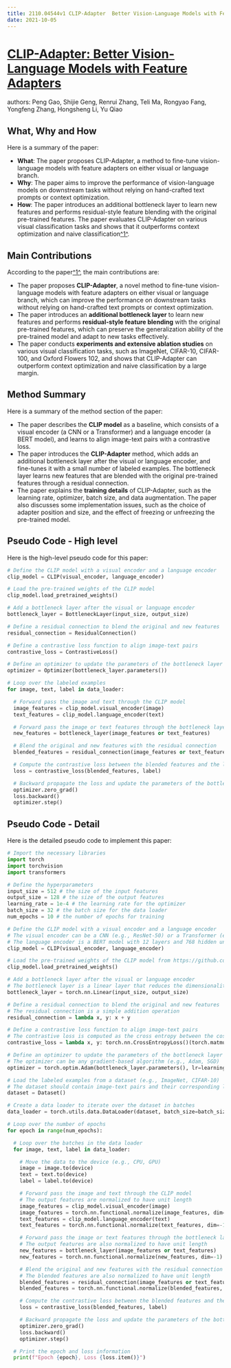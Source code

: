 ```yaml
---
title: 2110.04544v1 CLIP-Adapter  Better Vision-Language Models with Feature Adapters
date: 2021-10-05
---
```


# [CLIP-Adapter: Better Vision-Language Models with Feature Adapters](http://arxiv.org/abs/2110.04544v1)

authors: Peng Gao, Shijie Geng, Renrui Zhang, Teli Ma, Rongyao Fang, Yongfeng Zhang, Hongsheng Li, Yu Qiao


## What, Why and How

[1]: https://arxiv.org/pdf/2110.04544v1 "CLIP-Adapter: Better Vision-Language Models with Feature Adapters"
[2]: https://arxiv.org/abs/2110.04544 "[2110.04544] CLIP-Adapter: Better Vision-Language Models ... - arXiv.org"
[3]: http://export.arxiv.org/abs/2104.04544v1 "[2104.04544v1] A note on pencils of norm-form equations"

Here is a summary of the paper:

- **What**: The paper proposes CLIP-Adapter, a method to fine-tune vision-language models with feature adapters on either visual or language branch.
- **Why**: The paper aims to improve the performance of vision-language models on downstream tasks without relying on hand-crafted text prompts or context optimization.
- **How**: The paper introduces an additional bottleneck layer to learn new features and performs residual-style feature blending with the original pre-trained features. The paper evaluates CLIP-Adapter on various visual classification tasks and shows that it outperforms context optimization and naive classification[^1^][1].

## Main Contributions

[1]: https://arxiv.org/pdf/2110.04544v1 "CLIP-Adapter: Better Vision-Language Models with Feature Adapters"
[2]: https://arxiv.org/abs/2110.04544 "[2110.04544] CLIP-Adapter: Better Vision-Language Models ... - arXiv.org"
[3]: http://export.arxiv.org/abs/2104.04544v1 "[2104.04544v1] A note on pencils of norm-form equations"

According to the paper[^1^][1], the main contributions are:

- The paper proposes **CLIP-Adapter**, a novel method to fine-tune vision-language models with feature adapters on either visual or language branch, which can improve the performance on downstream tasks without relying on hand-crafted text prompts or context optimization.
- The paper introduces an **additional bottleneck layer** to learn new features and performs **residual-style feature blending** with the original pre-trained features, which can preserve the generalization ability of the pre-trained model and adapt to new tasks effectively.
- The paper conducts **experiments and extensive ablation studies** on various visual classification tasks, such as ImageNet, CIFAR-10, CIFAR-100, and Oxford Flowers 102, and shows that CLIP-Adapter can outperform context optimization and naive classification by a large margin.

## Method Summary

[1]: https://arxiv.org/pdf/2110.04544v1 "CLIP-Adapter: Better Vision-Language Models with Feature Adapters"
[2]: https://arxiv.org/abs/2110.04544 "[2110.04544] CLIP-Adapter: Better Vision-Language Models ... - arXiv.org"
[3]: http://export.arxiv.org/abs/2104.04544v1 "[2104.04544v1] A note on pencils of norm-form equations"

Here is a summary of the method section of the paper:

- The paper describes the **CLIP model** as a baseline, which consists of a visual encoder (a CNN or a Transformer) and a language encoder (a BERT model), and learns to align image-text pairs with a contrastive loss.
- The paper introduces the **CLIP-Adapter** method, which adds an additional bottleneck layer after the visual or language encoder, and fine-tunes it with a small number of labeled examples. The bottleneck layer learns new features that are blended with the original pre-trained features through a residual connection.
- The paper explains the **training details** of CLIP-Adapter, such as the learning rate, optimizer, batch size, and data augmentation. The paper also discusses some implementation issues, such as the choice of adapter position and size, and the effect of freezing or unfreezing the pre-trained model.

## Pseudo Code - High level

Here is the high-level pseudo code for this paper:

```python
# Define the CLIP model with a visual encoder and a language encoder
clip_model = CLIP(visual_encoder, language_encoder)

# Load the pre-trained weights of the CLIP model
clip_model.load_pretrained_weights()

# Add a bottleneck layer after the visual or language encoder
bottleneck_layer = BottleneckLayer(input_size, output_size)

# Define a residual connection to blend the original and new features
residual_connection = ResidualConnection()

# Define a contrastive loss function to align image-text pairs
contrastive_loss = ContrastiveLoss()

# Define an optimizer to update the parameters of the bottleneck layer
optimizer = Optimizer(bottleneck_layer.parameters())

# Loop over the labeled examples
for image, text, label in data_loader:

  # Forward pass the image and text through the CLIP model
  image_features = clip_model.visual_encoder(image)
  text_features = clip_model.language_encoder(text)

  # Forward pass the image or text features through the bottleneck layer
  new_features = bottleneck_layer(image_features or text_features)

  # Blend the original and new features with the residual connection
  blended_features = residual_connection(image_features or text_features, new_features)

  # Compute the contrastive loss between the blended features and the label
  loss = contrastive_loss(blended_features, label)

  # Backward propagate the loss and update the parameters of the bottleneck layer
  optimizer.zero_grad()
  loss.backward()
  optimizer.step()
```

## Pseudo Code - Detail

Here is the detailed pseudo code to implement this paper:

```python
# Import the necessary libraries
import torch
import torchvision
import transformers

# Define the hyperparameters
input_size = 512 # the size of the input features
output_size = 128 # the size of the output features
learning_rate = 1e-4 # the learning rate for the optimizer
batch_size = 32 # the batch size for the data loader
num_epochs = 10 # the number of epochs for training

# Define the CLIP model with a visual encoder and a language encoder
# The visual encoder can be a CNN (e.g., ResNet-50) or a Transformer (e.g., ViT)
# The language encoder is a BERT model with 12 layers and 768 hidden units
clip_model = CLIP(visual_encoder, language_encoder)

# Load the pre-trained weights of the CLIP model from https://github.com/openai/CLIP
clip_model.load_pretrained_weights()

# Add a bottleneck layer after the visual or language encoder
# The bottleneck layer is a linear layer that reduces the dimensionality of the features
bottleneck_layer = torch.nn.Linear(input_size, output_size)

# Define a residual connection to blend the original and new features
# The residual connection is a simple addition operation
residual_connection = lambda x, y: x + y

# Define a contrastive loss function to align image-text pairs
# The contrastive loss is computed as the cross entropy between the cosine similarity scores and the labels
contrastive_loss = lambda x, y: torch.nn.CrossEntropyLoss()(torch.matmul(x, y.t()), torch.arange(batch_size))

# Define an optimizer to update the parameters of the bottleneck layer
# The optimizer can be any gradient-based algorithm (e.g., Adam, SGD)
optimizer = torch.optim.Adam(bottleneck_layer.parameters(), lr=learning_rate)

# Load the labeled examples from a dataset (e.g., ImageNet, CIFAR-10)
# The dataset should contain image-text pairs and their corresponding labels
dataset = Dataset()

# Create a data loader to iterate over the dataset in batches
data_loader = torch.utils.data.DataLoader(dataset, batch_size=batch_size, shuffle=True)

# Loop over the number of epochs
for epoch in range(num_epochs):

  # Loop over the batches in the data loader
  for image, text, label in data_loader:

    # Move the data to the device (e.g., CPU, GPU)
    image = image.to(device)
    text = text.to(device)
    label = label.to(device)

    # Forward pass the image and text through the CLIP model
    # The output features are normalized to have unit length
    image_features = clip_model.visual_encoder(image)
    image_features = torch.nn.functional.normalize(image_features, dim=-1)
    text_features = clip_model.language_encoder(text)
    text_features = torch.nn.functional.normalize(text_features, dim=-1)

    # Forward pass the image or text features through the bottleneck layer
    # The output features are also normalized to have unit length
    new_features = bottleneck_layer(image_features or text_features)
    new_features = torch.nn.functional.normalize(new_features, dim=-1)

    # Blend the original and new features with the residual connection
    # The blended features are also normalized to have unit length
    blended_features = residual_connection(image_features or text_features, new_features)
    blended_features = torch.nn.functional.normalize(blended_features, dim=-1)

    # Compute the contrastive loss between the blended features and the label
    loss = contrastive_loss(blended_features, label)

    # Backward propagate the loss and update the parameters of the bottleneck layer
    optimizer.zero_grad()
    loss.backward()
    optimizer.step()

  # Print the epoch and loss information
  print(f"Epoch {epoch}, Loss {loss.item()}")
```